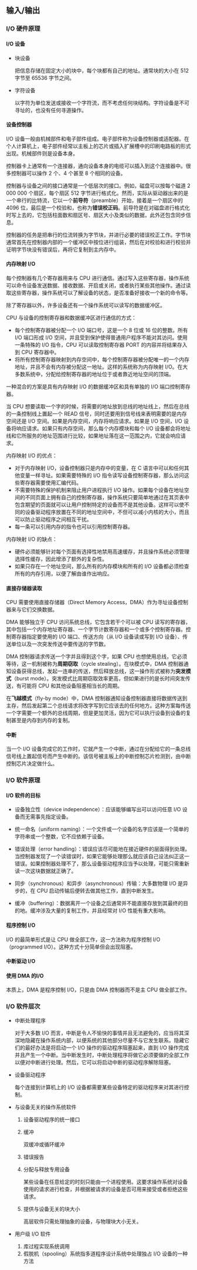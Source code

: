 ## 输入/输出

### I/O 硬件原理

#### I/O 设备

- 块设备

    把信息存储在固定大小的块中，每个块都有自己的地址。通常块的大小在 512 字节至 65536 字节之间。

- 字符设备

    以字符为单位发送或接收一个字符流，而不考虑任何块结构。字符设备是不可寻址的，也没有任何寻道操作。

#### 设备控制器

I/O 设备一般由机械部件和电子部件组成。电子部件称为设备控制器或适配器。在个人计算机上，电子部件经常以主板上的芯片或插入扩展槽中的印刷电路板的形式出现。机械部件则是设备本身。

控制器卡上通常有一个连接器，通向设备本身的电缆可以插入到这个连接器中。很多控制器可以操作 2 个、4 个甚至 8 个相同的设备。

控制器与设备之间的接口通常是一个低层次的接口。例如，磁盘可以按每个磁道 2 000 000 个扇区，每个扇区 512 字节进行格式化。然而，实际从驱动器出来的是一个串行的比特流，它以一个**前导符**（preamble）开始，接着是一个扇区中的 4096 位，最后是一个校验和，也称为**错误校正码**。前导符是在对磁盘进行格式化时写上去的，它包括柱面数和扇区号、扇区大小及类似的数据，此外还包含同步信息。

控制器的任务是把串行的位流转换为字节块，并进行必要的错误校正工作。字节块通常首先在控制器内部的一个缓冲区中按位进行组装，然后在对校验和进行校验并证明字节块没有错误后，再将它复制到主内存中。

#### 内存映射 I/O

每个控制器有几个寄存器用来与 CPU 进行通信。通过写入这些寄存器，操作系统可以命令设备发送数据、接收数据、开启或关闭，或者执行某些其他操作。通过读取这些寄存器，操作系统可以了解设备的状态，是否准备好接收一个新的命令等。

除了寄存器以外，许多设备还有一个操作系统可以读写的数据缓冲区。

CPU 与设备的控制寄存器和数据缓冲区进行通信的方式：

- 每个控制寄存器被分配一个 I/O 端口号，这是一个 8 位或 16 位的整数。所有 I/O 端口形成 I/O 空间，并且受到保护使得普通用户程序不能对其访问。使用一条特殊的 I/O 指令，CPU 可以读取控制寄存器 PORT 的内容并将结果存入到 CPU 寄存器中。
- 将所有控制寄存器映射到内存空间中，每个控制寄存器被分配唯一的一个内存地址，并且不会有内存被分配这一地址。这样的系统称为内存映射 I/O。在大多数系统中，分配给控制寄存器的地址位于或者靠近地址空间的顶端。

一种混合的方案是具有内存映射 I/O 的数据缓冲区和具有单独的 I/O 端口控制寄存器。

当 CPU 想要读取一个字的时候，将需要的地址放到总线的地址线上，然后在总线的一条控制线上置起一个 READ 信号，同时还要用到信号线来表明需要的是内存空间还是 I/O 空间。如果是内存空间，内存将响应请求。如果是 I/O 空间，I/O 设备将响应请求。如果只有内存空间，那么每个内存模块和每个 I/O 设备都会将地址线和它所服务的地址范围进行比较，如果地址落在这一范围之内，它就会响应请求。

内存映射 I/O 的优点：

- 对于内存映射 I/O，设备控制器只是内存中的变量，在 C 语言中可以和任何其他变量一样寻址。如果需要特殊的 I/O 指令读写设备控制寄存器，那么访问这些寄存器需要使用汇编代码。
-  不需要特殊的保护机制来阻止用户进程执行 I/O 操作。如果每个设备在地址空间的不同页面上拥有自己的控制寄存器，操作系统只要简单地通过在其页表中包含期望的页面就可以让用户控制特定的设备而不是其他设备。这样可以使不同的设备驱动程序放置在不同的地址空间中，不但可以减小内核的大小，而且可以防止驱动程序之间相互干扰。
-  每一条可以引用内存的指令也可以引用控制寄存器。

内存映射 I/O 的缺点：

- 硬件必须能够针对每个页面有选择性地禁用高速缓存，并且操作系统必须管理选择性缓存，因此增添了额外的复杂性。
- 如果只存在一个地址空间，那么所有的内存模块和所有的 I/O 设备都必须检查所有的内存引用，以便了解由谁作出响应。

#### 直接存储器读取

CPU 需要使用直接存储器（Direct Memory Access，DMA）作为寻址设备控制器来与它们交换数据。

DMA 能够独立于 CPU 访问系统总线，它包含若干个可以被 CPU 读写的寄存器，其中包括一个内存地址寄存器、一个字节计数寄存器和一个或多个控制寄存器。控制寄存器指定要使用的 I/O 端口、传送方向（从 I/O 设备读或写到 I/O 设备）、传送单位以及一次突发传送中要传送的字节数。

DMA 控制器请求传送一个字并且得到这个字，如果 CPU 也想使用总线，它必须等待，这一机制被称为**周期窃取**（cycle stealing）。在块模式中，DMA 控制器通知设备获得总线，发起一连串的传送，然后释放总线，这一操作形式被称为**突发模式**（burst mode）。突发模式比周期窃取效率更高，但如果进行的是长时间突发传送，有可能将 CPU 和其他设备阻塞相当长的周期。

在**飞越模式**（fly-by mode）中，DMA 控制器通知设备控制器直接将数据传送到主存，然后发起第二个总线请求将改字写到它应该去的任何地方。这种方案每传送一个字需要一个额外的总线周期，但是更加灵活，因为它可以执行设备到设备的复制甚至是内存到内存的复制。

#### 中断

当一个 I/O 设备完成它的工作时，它就产生一个中断，通过在分配给它的一条总线信号线上置起信号而产生中断的。该信号被主板上的中断控制芯片检测到，由中断控制芯片决定做什么。

### I/O 软件原理

#### I/O 软件的目标

- 设备独立性（device independence）：应该能够编写出可以访问任意 I/O 设备而无需事先指定设备。

- 统一命名（uniform naming）：一个文件或一个设备的名字应该是一个简单的字符串或一个整数，它不应依赖于设备。
- 错误处理（error handling）：错误应该尽可能地在接近硬件的层面得到处理。当控制器发现了一个读错误时，如果它能够处理那么就应该自己设法纠正这一错误。如果控制器处理不了，那么设备驱动程序应当予以处理，可能只需重新读一次这块数据就正确了。
- 同步（synchronous）和异步（asynchronous）传输：大多数物理 I/O 是异步的，在 CPU 启动传输后便转去做其他工作，直到中断发生。
- 缓冲（buffering）：数据离开一个设备之后通常并不能直接存放到其最终的目的地。缓冲涉及大量的复制工作，并且经常对 I/O 性能有重大影响。

#### 程序控制 I/O

I/O 的最简单形式是让 CPU 做全部工作，这一方法称为程序控制 I/O （programmed I/O）。这种方式十分简单但会出现阻塞。

#### 中断驱动 I/O

#### 使用 DMA 的I/O

本质上，DMA 是程序控制 I/O，只是由 DMA 控制器而不是主 CPU 做全部工作。

### I/O 软件层次

- 中断处理程序

    对于大多数 I/O 而言，中断是令人不愉快的事情并且无法避免的，应当将其深深地隐藏在操作系统内部，以便系统的其他部分尽量不与它发生联系。隐藏它们的最好办法是将启动一个 I/O 操作的驱动程序阻塞起来，直到 I/O 操作完成并且产生一个中断。当中断发生时，中断处理程序将做它必须要做的全部工作以便对中断进行处理。然后，它可以将启动中断的驱动程序解除阻塞。

- 设备驱动程序

    每个连接到计算机上的 I/O 设备都需要某些设备特定的驱动程序来对其进行控制。

- 与设备无关的操作系统软件

    1. 设备驱动程序的统一接口

    2. 缓冲

        双缓冲或循环缓冲

    3. 错误报告

    4. 分配与释放专用设备

        某些设备在任意给定的时刻只能由一个进程使用。这要求操作系统对设备使用的请求进行检查，并根据被请求的设备是否可用来接受或者拒绝这些请求。

    5. 提供与设备无关的块大小

        高层软件只需处理抽象的设备，与物理块大小无关。

- 用户级 I/O 软件
    1. 库过程实现系统调用
    2. 假脱机（spooling）系统指多道程序设计系统中处理独占 I/O 设备的一种方法
